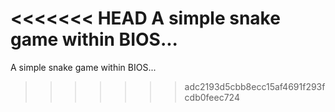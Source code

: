 <<<<<<< HEAD
A simple snake game within BIOS...
=======
A simple snake game within BIOS...
>>>>>>> adc2193d5cbb8ecc15af4691f293fcdb0feec724
